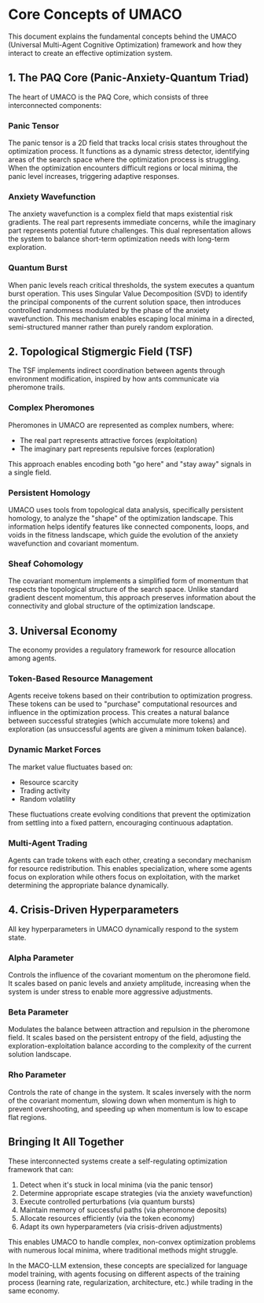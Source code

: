 # Core Concepts of UMACO

This document explains the fundamental concepts behind the UMACO (Universal Multi-Agent Cognitive Optimization) framework and how they interact to create an effective optimization system.

## 1. The PAQ Core (Panic-Anxiety-Quantum Triad)

The heart of UMACO is the PAQ Core, which consists of three interconnected components:

### Panic Tensor

The panic tensor is a 2D field that tracks local crisis states throughout the optimization process. It functions as a dynamic stress detector, identifying areas of the search space where the optimization process is struggling. When the optimization encounters difficult regions or local minima, the panic level increases, triggering adaptive responses.

### Anxiety Wavefunction

The anxiety wavefunction is a complex field that maps existential risk gradients. The real part represents immediate concerns, while the imaginary part represents potential future challenges. This dual representation allows the system to balance short-term optimization needs with long-term exploration.

### Quantum Burst

When panic levels reach critical thresholds, the system executes a quantum burst operation. This uses Singular Value Decomposition (SVD) to identify the principal components of the current solution space, then introduces controlled randomness modulated by the phase of the anxiety wavefunction. This mechanism enables escaping local minima in a directed, semi-structured manner rather than purely random exploration.

## 2. Topological Stigmergic Field (TSF)

The TSF implements indirect coordination between agents through environment modification, inspired by how ants communicate via pheromone trails.

### Complex Pheromones

Pheromones in UMACO are represented as complex numbers, where:
- The real part represents attractive forces (exploitation)
- The imaginary part represents repulsive forces (exploration)

This approach enables encoding both "go here" and "stay away" signals in a single field.

### Persistent Homology

UMACO uses tools from topological data analysis, specifically persistent homology, to analyze the "shape" of the optimization landscape. This information helps identify features like connected components, loops, and voids in the fitness landscape, which guide the evolution of the anxiety wavefunction and covariant momentum.

### Sheaf Cohomology

The covariant momentum implements a simplified form of momentum that respects the topological structure of the search space. Unlike standard gradient descent momentum, this approach preserves information about the connectivity and global structure of the optimization landscape.

## 3. Universal Economy

The economy provides a regulatory framework for resource allocation among agents.

### Token-Based Resource Management

Agents receive tokens based on their contribution to optimization progress. These tokens can be used to "purchase" computational resources and influence in the optimization process. This creates a natural balance between successful strategies (which accumulate more tokens) and exploration (as unsuccessful agents are given a minimum token balance).

### Dynamic Market Forces

The market value fluctuates based on:
- Resource scarcity
- Trading activity
- Random volatility

These fluctuations create evolving conditions that prevent the optimization from settling into a fixed pattern, encouraging continuous adaptation.

### Multi-Agent Trading

Agents can trade tokens with each other, creating a secondary mechanism for resource redistribution. This enables specialization, where some agents focus on exploration while others focus on exploitation, with the market determining the appropriate balance dynamically.

## 4. Crisis-Driven Hyperparameters

All key hyperparameters in UMACO dynamically respond to the system state.

### Alpha Parameter

Controls the influence of the covariant momentum on the pheromone field. It scales based on panic levels and anxiety amplitude, increasing when the system is under stress to enable more aggressive adjustments.

### Beta Parameter

Modulates the balance between attraction and repulsion in the pheromone field. It scales based on the persistent entropy of the field, adjusting the exploration-exploitation balance according to the complexity of the current solution landscape.

### Rho Parameter

Controls the rate of change in the system. It scales inversely with the norm of the covariant momentum, slowing down when momentum is high to prevent overshooting, and speeding up when momentum is low to escape flat regions.

## Bringing It All Together

These interconnected systems create a self-regulating optimization framework that can:

1. Detect when it's stuck in local minima (via the panic tensor)
2. Determine appropriate escape strategies (via the anxiety wavefunction)
3. Execute controlled perturbations (via quantum bursts)
4. Maintain memory of successful paths (via pheromone deposits)
5. Allocate resources efficiently (via the token economy)
6. Adapt its own hyperparameters (via crisis-driven adjustments)

This enables UMACO to handle complex, non-convex optimization problems with numerous local minima, where traditional methods might struggle.

In the MACO-LLM extension, these concepts are specialized for language model training, with agents focusing on different aspects of the training process (learning rate, regularization, architecture, etc.) while trading in the same economy.
